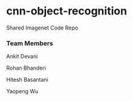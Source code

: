 # cnn-object-recognition

Shared Imagenet Code Repo 

### Team Members 
Ankit Devani

Rohan Bhanderi

Hitesh Basantani

Yaopeng Wu
